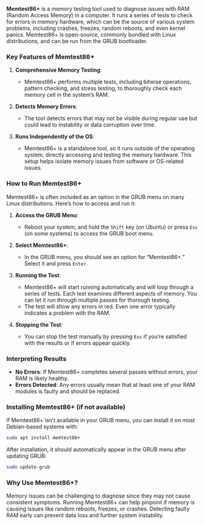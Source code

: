 **Memtest86+** is a memory testing tool used to diagnose issues with RAM (Random Access Memory) in a computer. It runs a series of tests to check for errors in memory hardware, which can be the source of various system problems, including crashes, freezes, random reboots, and even kernel panics. Memtest86+ is open-source, commonly bundled with Linux distributions, and can be run from the GRUB bootloader.

### Key Features of Memtest86+

1. **Comprehensive Memory Testing**:
   - Memtest86+ performs multiple tests, including bitwise operations, pattern checking, and stress testing, to thoroughly check each memory cell in the system’s RAM.
  
2. **Detects Memory Errors**:
   - The tool detects errors that may not be visible during regular use but could lead to instability or data corruption over time.
  
3. **Runs Independently of the OS**:
   - Memtest86+ is a standalone tool, so it runs outside of the operating system, directly accessing and testing the memory hardware. This setup helps isolate memory issues from software or OS-related issues.

### How to Run Memtest86+

Memtest86+ is often included as an option in the GRUB menu on many Linux distributions. Here’s how to access and run it:

1. **Access the GRUB Menu**:
   - Reboot your system, and hold the `Shift` key (on Ubuntu) or press `Esc` (on some systems) to access the GRUB boot menu.
  
2. **Select Memtest86+**:
   - In the GRUB menu, you should see an option for “Memtest86+.” Select it and press `Enter`.

3. **Running the Test**:
   - Memtest86+ will start running automatically and will loop through a series of tests. Each test examines different aspects of memory. You can let it run through multiple passes for thorough testing.
   - The test will show any errors in red. Even one error typically indicates a problem with the RAM.

4. **Stopping the Test**:
   - You can stop the test manually by pressing `Esc` if you’re satisfied with the results or if errors appear quickly.

### Interpreting Results

- **No Errors**: If Memtest86+ completes several passes without errors, your RAM is likely healthy.
- **Errors Detected**: Any errors usually mean that at least one of your RAM modules is faulty and should be replaced.

### Installing Memtest86+ (if not available)

If Memtest86+ isn’t available in your GRUB menu, you can install it on most Debian-based systems with:

```bash
sudo apt install memtest86+
```

After installation, it should automatically appear in the GRUB menu after updating GRUB:

```bash
sudo update-grub
```

### Why Use Memtest86+?

Memory issues can be challenging to diagnose since they may not cause consistent symptoms. Running Memtest86+ can help pinpoint if memory is causing issues like random reboots, freezes, or crashes. Detecting faulty RAM early can prevent data loss and further system instability.
